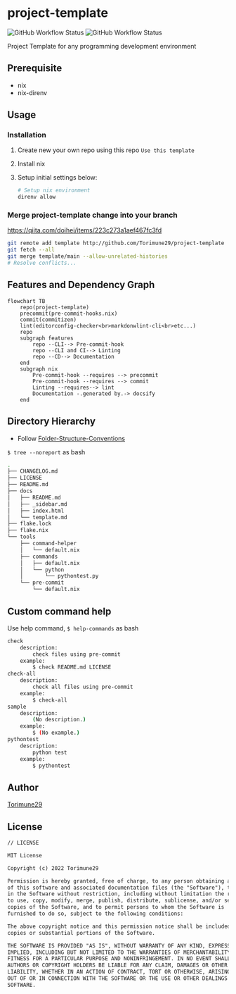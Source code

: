 # project-template

<!-- editorconfig-checker-disable -->
![GitHub Workflow Status](https://img.shields.io/github/workflow/status/Torimune29/project-template/CI?label=CI)
![GitHub Workflow Status](https://img.shields.io/github/workflow/status/Torimune29/project-template/CD?label=CD)
<!-- editorconfig-checker-enable -->

Project Template for any programming development environment

## Prerequisite

* nix
* nix-direnv

## Usage

### Installation

1. Create new your own repo using this repo `Use this template`
1. Install nix
1. Setup initial settings below:

    ```bash
    # Setup nix environment
    direnv allow
    ```

### Merge project-template change into your branch

<https://qiita.com/doihei/items/223c273a1aef467fc3fd>

```bash
git remote add template http://github.com/Torimune29/project-template
git fetch --all
git merge template/main --allow-unrelated-histories
# Resolve conflicts...
```

## Features and Dependency Graph

```mermaid
flowchart TB
    repo(project-template)
    precommit(pre-commit-hooks.nix)
    commit(commitizen)
    lint(editorconfig-checker<br>markdonwlint-cli<br>etc...)
    repo
    subgraph features
        repo --CLI--> Pre-commit-hook
        repo --CLI and CI--> Linting
        repo --CD--> Documentation
    end
    subgraph nix
        Pre-commit-hook --requires --> precommit
        Pre-commit-hook --requires --> commit
        Linting --requires--> lint
        Documentation -.generated by.-> docsify
    end
```

## Directory Hierarchy

* Follow [Folder-Structure-Conventions](https://github.com/kriasoft/Folder-Structure-Conventions)

`$ tree --noreport` as bash
```bash
.
├── CHANGELOG.md
├── LICENSE
├── README.md
├── docs
│   ├── README.md
│   ├── _sidebar.md
│   ├── index.html
│   └── template.md
├── flake.lock
├── flake.nix
└── tools
    ├── command-helper
    │   └── default.nix
    ├── commands
    │   ├── default.nix
    │   └── python
    │       └── pythontest.py
    └── pre-commit
        └── default.nix
```

## Custom command help

Use help command,
`$ help-commands` as bash
```bash
check
    description:
        check files using pre-commit
    example:
        $ check README.md LICENSE
check-all
    description:
        check all files using pre-commit
    example:
        $ check-all
sample
    description:
        (No description.)
    example:
        $ (No example.)
pythontest
    description:
        python test
    example:
        $ pythontest

```

## Author

[Torimune29](https://github.com/Torimune29)

## License

```txt
// LICENSE

MIT License

Copyright (c) 2022 Torimune29

Permission is hereby granted, free of charge, to any person obtaining a copy
of this software and associated documentation files (the "Software"), to deal
in the Software without restriction, including without limitation the rights
to use, copy, modify, merge, publish, distribute, sublicense, and/or sell
copies of the Software, and to permit persons to whom the Software is
furnished to do so, subject to the following conditions:

The above copyright notice and this permission notice shall be included in all
copies or substantial portions of the Software.

THE SOFTWARE IS PROVIDED "AS IS", WITHOUT WARRANTY OF ANY KIND, EXPRESS OR
IMPLIED, INCLUDING BUT NOT LIMITED TO THE WARRANTIES OF MERCHANTABILITY,
FITNESS FOR A PARTICULAR PURPOSE AND NONINFRINGEMENT. IN NO EVENT SHALL THE
AUTHORS OR COPYRIGHT HOLDERS BE LIABLE FOR ANY CLAIM, DAMAGES OR OTHER
LIABILITY, WHETHER IN AN ACTION OF CONTRACT, TORT OR OTHERWISE, ARISING FROM,
OUT OF OR IN CONNECTION WITH THE SOFTWARE OR THE USE OR OTHER DEALINGS IN THE
SOFTWARE.
```
